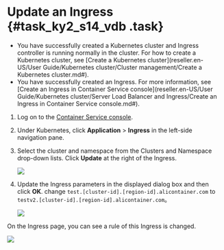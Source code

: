 # Update an Ingress {#task_ky2_s14_vdb .task}

-   You have successfully created a Kubernetes cluster and Ingress controller is running normally in the cluster. For how to create a Kubernetes cluster, see [Create a Kubernetes cluster](reseller.en-US/User Guide/Kubernetes cluster/Cluster management/Create a Kubernetes cluster.md#).
-   You have successfully created an Ingress. For more information, see [Create an Ingress in Container Service console](reseller.en-US/User Guide/Kubernetes cluster/Server Load Balancer and Ingress/Create an Ingress in Container Service console.md#).

1.  Log on to the [Container Service console](https://partners-intl.console.aliyun.com/#/cs). 
2.  Under Kubernetes, click **Application** \> **Ingress** in the left-side navigation pane. 
3.  Select the cluster and namespace from the Clusters and Namespace drop-down lists. Click **Update** at the right of the Ingress. 

    ![](http://static-aliyun-doc.oss-cn-hangzhou.aliyuncs.com/assets/img/16684/153958499410799_en-US.png)

4.  Update the Ingress parameters in the displayed dialog box and then click **OK**. change `test.[cluster-id].[region-id].alicontainer.com` to `testv2.[cluster-id].[region-id].alicontainer.com`。 

    ![](http://static-aliyun-doc.oss-cn-hangzhou.aliyuncs.com/assets/img/16684/153958499410800_en-US.png)


On the Ingress page, you can see a rule of this Ingress is changed.

![](http://static-aliyun-doc.oss-cn-hangzhou.aliyuncs.com/assets/img/16684/153958499410801_en-US.png)


